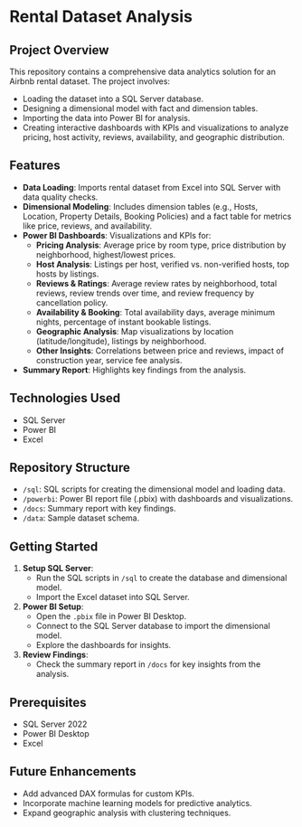 # Rental Dataset Analysis

## Project Overview
This repository contains a comprehensive data analytics solution for an Airbnb rental dataset. The project involves:
- Loading the dataset into a SQL Server database.
- Designing a dimensional model with fact and dimension tables.
- Importing the data into Power BI for analysis.
- Creating interactive dashboards with KPIs and visualizations to analyze pricing, host activity, reviews, availability, and geographic distribution.

## Features
- **Data Loading**: Imports rental dataset from Excel into SQL Server with data quality checks.
- **Dimensional Modeling**: Includes dimension tables (e.g., Hosts, Location, Property Details, Booking Policies) and a fact table for metrics like price, reviews, and availability.
- **Power BI Dashboards**: Visualizations and KPIs for:
  - **Pricing Analysis**: Average price by room type, price distribution by neighborhood, highest/lowest prices.
  - **Host Analysis**: Listings per host, verified vs. non-verified hosts, top hosts by listings.
  - **Reviews & Ratings**: Average review rates by neighborhood, total reviews, review trends over time, and review frequency by cancellation policy.
  - **Availability & Booking**: Total availability days, average minimum nights, percentage of instant bookable listings.
  - **Geographic Analysis**: Map visualizations by location (latitude/longitude), listings by neighborhood.
  - **Other Insights**: Correlations between price and reviews, impact of construction year, service fee analysis.
- **Summary Report**: Highlights key findings from the analysis.

## Technologies Used
- SQL Server
- Power BI
- Excel

## Repository Structure
- `/sql`: SQL scripts for creating the dimensional model and loading data.
- `/powerbi`: Power BI report file (.pbix) with dashboards and visualizations.
- `/docs`: Summary report with key findings.
- `/data`: Sample dataset schema.

## Getting Started
1. **Setup SQL Server**:
   - Run the SQL scripts in `/sql` to create the database and dimensional model.
   - Import the Excel dataset into SQL Server.
2. **Power BI Setup**:
   - Open the `.pbix` file in Power BI Desktop.
   - Connect to the SQL Server database to import the dimensional model.
   - Explore the dashboards for insights.
3. **Review Findings**:
   - Check the summary report in `/docs` for key insights from the analysis.

## Prerequisites
- SQL Server 2022
- Power BI Desktop
- Excel

## Future Enhancements
- Add advanced DAX formulas for custom KPIs.
- Incorporate machine learning models for predictive analytics.
- Expand geographic analysis with clustering techniques.
